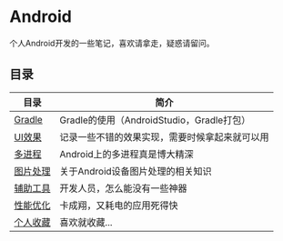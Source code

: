 # Android

个人Android开发的一些笔记，喜欢请拿走，疑惑请留问。

## 目录

|	目录	|	简介		|
|-------|----------|
|	[Gradle](Gradle)	|	Gradle的使用（AndroidStudio，Gradle打包）	|
|	[UI效果](UI效果/)	|	记录一些不错的效果实现，需要时候拿起来就可以用	|
|	[多进程](多进程/)	|	Android上的多进程真是博大精深	|
|	[图片处理](图片处理/)	|	关于Android设备图片处理的相关知识	|
|	[辅助工具](辅助工具/)	|	开发人员，怎么能没有一些神器	|
|	[性能优化](性能优化/)	|	卡成翔，又耗电的应用死得快	|
|	[个人收藏](个人收藏/)	|	喜欢就收藏...	|
